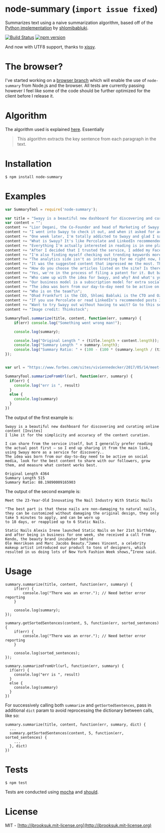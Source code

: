 # node-summary (`import issue fixed`)
Summarizes text using a naive summarization algorithm, based off of the [Python implementation](https://gist.github.com/shlomibabluki/5473521) by [shlomibabluki](http://www.github.com/shlomibabluki).

[![Build Status](https://travis-ci.org/jbrooksuk/node-summary.png)](https://travis-ci.org/jbrooksuk/node-summary) [![npm version](https://badge.fury.io/js/node-summary.png)](https://badge.fury.io/js/node-summary)

And now with UTF8 support, thanks to [xissy](https://github.com/xissy).

# The browser?
I've started working on a [browser branch](https://github.com/jbrooksuk/node-summary/tree/browser) which will enable the use of `node-summary` from Node.js and the browser. All tests are currently passing however I feel like some of the code should be further optimized for the client before I release it.

# Algorithm
The algorithm used is explained [here](http://thetokenizer.com/2013/04/28/build-your-own-summary-tool/). Essentially

> This algorithm extracts the key sentence from each paragraph in the text.

# Installation

    $ npm install node-summary

# Examples

```javascript
var SummaryTool = require('node-summary');

var title = "Swayy is a beautiful new dashboard for discovering and curating online content [Invites]";
var content = "";
content += "Lior Degani, the Co-Founder and head of Marketing of Swayy, pinged me last week when I was in California to tell me about his startup and give me beta access. I heard his pitch and was skeptical. I was also tired, cranky and missing my kids – so my frame of mind wasn't the most positive.\n";
content += "I went into Swayy to check it out, and when it asked for access to my Twitter and permission to tweet from my account, all I could think was, \"If this thing spams my Twitter account I am going to bitch-slap him all over the Internet.\" Fortunately that thought stayed in my head, and not out of my mouth.\n";
content += "One week later, I'm totally addicted to Swayy and glad I said nothing about the spam (it doesn't send out spam tweets but I liked the line too much to not use it for this article). I pinged Lior on Facebook with a request for a beta access code for TNW readers. I also asked how soon can I write about it. It's that good. Seriously. I use every content curation service online. It really is That Good.\n";
content += "What is Swayy? It's like Percolate and LinkedIn recommended articles, mixed with trending keywords for the topics you find interesting, combined with an analytics dashboard that shows the trends of what you do and how people react to it. I like it for the simplicity and accuracy of the content curation.\n";
content += "Everything I'm actually interested in reading is in one place – I don't have to skip from another major tech blog over to Harvard Business Review then hop over to another major tech or business blog. It's all in there. And it has saved me So Much Time\n\n";
content += "After I decided that I trusted the service, I added my Facebook and LinkedIn accounts. The content just got That Much Better. I can share from the service itself, but I generally prefer reading the actual post first – so I end up sharing it from the main link, using Swayy more as a service for discovery.\n";
content += "I'm also finding myself checking out trending keywords more often (more often than never, which is how often I do it on Twitter.com).\n\n\n";
content += "The analytics side isn't as interesting for me right now, but that could be due to the fact that I've barely been online since I came back from the US last weekend. The graphs also haven't given me any particularly special insights as I can't see which post got the actual feedback on the graph side (however there are numbers on the Timeline side.) This is a Beta though, and new features are being added and improved daily. I'm sure this is on the list. As they say, if you aren't launching with something you're embarrassed by, you've waited too long to launch.\n";
content += "It was the suggested content that impressed me the most. The articles really are spot on – which is why I pinged Lior again to ask a few questions:\n";
content += "How do you choose the articles listed on the site? Is there an algorithm involved? And is there any IP?\n";
content += "Yes, we're in the process of filing a patent for it. But basically the system works with a Natural Language Processing Engine. Actually, there are several parts for the content matching, but besides analyzing what topics the articles are talking about, we have machine learning algorithms that match you to the relevant suggested stuff. For example, if you shared an article about Zuck that got a good reaction from your followers, we might offer you another one about Kevin Systrom (just a simple example).\n";
content += "Who came up with the idea for Swayy, and why? And what's your business model?\n";
content += "Our business model is a subscription model for extra social accounts (extra Facebook / Twitter, etc) and team collaboration.\n";
content += "The idea was born from our day-to-day need to be active on social media, look for the best content to share with our followers, grow them, and measure what content works best.\n";
content += "Who is on the team?\n";
content += "Ohad Frankfurt is the CEO, Shlomi Babluki is the CTO and Oz Katz does Product and Engineering, and I [Lior Degani] do Marketing. The four of us are the founders. Oz and I were in 8200 [an elite Israeli army unit] together. Emily Engelson does Community Management and Graphic Design.\n";
content += "If you use Percolate or read LinkedIn's recommended posts I think you'll love Swayy.\n";
content += "Want to try Swayy out without having to wait? Go to this secret URL and enter the promotion code thenextweb . The first 300 people to use the code will get access.\n";
content += "Image credit: Thinkstock";

SummaryTool.summarize(title, content, function(err, summary) {
	if(err) console.log("Something went wrong man!");

	console.log(summary);

	console.log("Original Length " + (title.length + content.length));
	console.log("Summary Length " + summary.length);
	console.log("Summary Ratio: " + (100 - (100 * (summary.length / (title.length + content.length)))));
});


var url = "https://www.forbes.com/sites/viviennedecker/2017/05/14/meet-the-23-year-old-innovating-the-nail-industry-with-static-nails/#4b48c203487d"

SummaryTool.summarizeFromUrl(url, function(err, summary) {
  if(err) {
    console.log("err is ", result)
  }
  else {
    console.log(summary)
  }
})


```

The output of the first example is:

```
Swayy is a beautiful new dashboard for discovering and curating online content [Invites]
I like it for the simplicity and accuracy of the content curation.

I can share from the service itself, but I generally prefer reading the actual post first – so I end up sharing it from the main link, using Swayy more as a service for discovery..
The idea was born from our day-to-day need to be active on social media, look for the best content to share with our followers, grow them, and measure what content works best.

Original Length 4364
Summary Length 515
Summary Ratio: 88.19890009165903
```



The output of the second example is:

```
Meet the 23-Year-Old Innovating The Nail Industry With Static Nails

"The best part is that these nails are non-damaging to natural nails, they can be customized without damaging the original design, they only take 5 minutes to apply, and can be worn up
to 18 days, or reapplied up to 6 Static Nails.

Static Nails Alexis Irene launched Static Nails on her 21st birthday, and after being in business for one week, she received a call from Kendo, the beauty brand incubator behind
Ole Henriksen and Marc Jacobs Beauty.“James Vincent, a celebrity makeup artist introduced our product to tons of designers, which resulted in us doing lots of New York Fashion Week shows,”Irene said.
```

# Usage

    summary.summarize(title, content, function(err, summary) {
    	if(err) {
    		console.log("There was an error."); // Need better error reporting
    	}

    	console.log(summary);
    });

    summary.getSortedSentences(content, 5, function(err, sorted_sentences) {
        if(err) {
            console.log("There was an error."); // Need better error reporting
        }

        console.log(sorted_sentences);
    });

    summary.summarizeFromUrl(url, function(err, summary) {
      if(err) {
        console.log("err is ", result)
      }
      else {
        console.log(summary)
      }
    })

For successively calling both `summarize` and `getSortedSentences`, pass in additional `dict` param to avoid reprocessing the dictionary between calls, like so:

    summary.summarize(title, content, function(err, summary, dict) {
      ...
      summary.getSortedSentences(content, 5, function(err, sorted_sentences) {
        ...
      }, dict)
    })

# Tests

	$ npm test

Tests are conducted using [mocha](https://npmjs.org/package/mocha) and [should](https://npmjs.org/package/should).

# License
MIT - [http://jbrooksuk.mit-license.org](http://jbrooksuk.mit-license.org)
